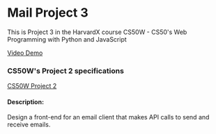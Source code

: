 # Mail Project 3
This is Project 3 in the HarvardX course CS50W - CS50's Web Programming with Python and JavaScript

[Video Demo](https://youtu.be/FwHufzlC34M)

### CS50W's Project 2 specifications
[CS50W Project 2](https://cs50.harvard.edu/web/2020/projects/3/mail/)

#### Description:
Design a front-end for an email client that makes API calls to send and receive emails.

